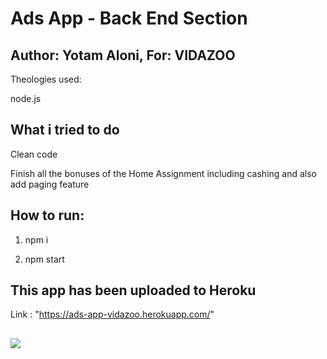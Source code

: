 # Ads App - Back End Section

## Author: Yotam Aloni, For: VIDAZOO

Theologies used:

node.js

## What i tried to do

Clean code

Finish all the bonuses of the Home Assignment including cashing
and also add paging feature

## How to run:

1. npm i

2. npm start

## This app has been uploaded to Heroku

Link : "https://ads-app-vidazoo.herokuapp.com/"

##  

<img src="https://res.cloudinary.com/dnft2vfvz/image/upload/v1650447102/emtqadmal1zaqiwmfsmd.png"/>
